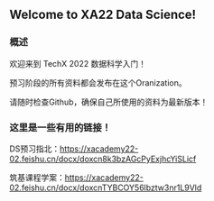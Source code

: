 ## Welcome to XA22 Data Science!

### 概述
欢迎来到 TechX 2022 数据科学入门！

预习阶段的所有资料都会发布在这个Oranization。

请随时检查Github，确保自己所使用的资料为最新版本！

### 这里是一些有用的链接！
DS预习指北：https://xacademy22-02.feishu.cn/docx/doxcn8k3bzAGcPyExjhcYiSLicf

筑基课程学案：https://xacademy22-02.feishu.cn/docx/doxcnTYBCOY56lbztw3nr1L9Vld
